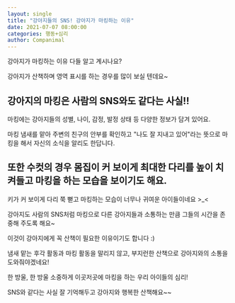 ```yaml
---
layout: single
title: "강아지들의 SNS! 강아지가 마킹하는 이유"
date: 2021-07-07 08:00:00
categories: 행동+심리
author: Companimal
---
```


강아지가 마킹하는 이유 다들 알고 계시나요?

강아지가 산책하며 영역 표시를 하는 경우를 많이 보실 텐데요~

## 강아지의 마킹은 사람의 SNS와도 같다는 사실!!

마킹에는 강아지들의 성별, 나이, 감정, 발정 상태 등 다양한 정보가 담겨 있어요.

마킹 냄새를 맡아 주변의 친구의 안부를 확인하고 "나도 잘 지내고 있어"라는 뜻으로 마킹을 해서 자신의 소식을 알리도 한답니다.

## 또한 수컷의 경우 몸집이 커 보이게 최대한 다리를 높이 치켜들고 마킹을 하는 모습을 보이기도 해요.

키가 커 보이게 다리 쭉 뻗고 마킹하는 모습이 너무나 귀여운 아이들이네요 &gt;\_&lt;

강아지도 사람의 SNS처럼 마킹으로 다른 강아지들과 소통하는 만큼 그들의 시간을 존중해 주도록 해요~

이것이 강아지에게 꼭 산책이 필요한 이유이기도 합니다 :)

냄새 맡는 후각 활동과 마킹 활동을 말리지 않고, 부지런한 산책으로 강아지와의 소통을 도와줘야겠네요!

한 방울, 한 방울 소중하게 이곳저곳에 마킹을 하는 우리 아이들의 심리!

SNS와 같다는 사실 잘 기억해두고 강아지와 행복한 산책해요~~
